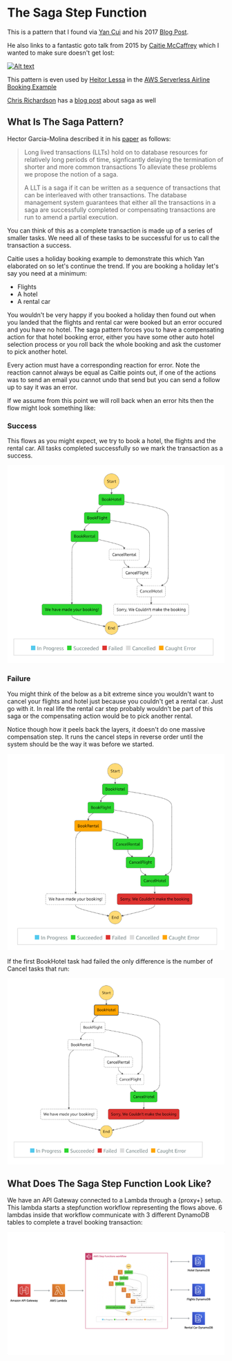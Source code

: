 # The Saga Step Function

This is a pattern that I found via [Yan Cui](https://twitter.com/theburningmonk) and his 2017 [Blog Post](https://theburningmonk.com/2017/07/applying-the-saga-pattern-with-aws-lambda-and-step-functions/). 

He also links to a fantastic goto talk from 2015 by [Caitie McCaffrey](https://twitter.com/caitie) which I wanted to make sure doesn't get lost:

[![Alt text](https://img.youtube.com/vi/xDuwrtwYHu8/0.jpg)](https://www.youtube.com/watch?v=xDuwrtwYHu8)

This pattern is even used by [Heitor Lessa](https://twitter.com/heitor_lessa) in the [AWS Serverless Airline Booking Example](https://github.com/aws-samples/aws-serverless-airline-booking/tree/develop/src/backend/booking#booking-state-machine)

[Chris Richardson](https://twitter.com/crichardson) has a [blog post](https://microservices.io/patterns/data/saga.html) about saga as well

## What Is The Saga Pattern?

Hector Garcia-Molina described it in his [paper](http://www.cs.cornell.edu/andru/cs711/2002fa/reading/sagas.pdf) as follows:

> Long lived transactions (LLTs) hold on to database resources for relatively long periods of
> time, signficantly delaying the termination of shorter and more common transactions To alleviate these problems we 
> propose the notion of a saga.
>
> A LLT is a saga if it can be written as a sequence of transactions that can be interleaved
with other transactions. The database management system guarantees that either all the transactions in a saga are successfully completed or compensating transactions are run to amend a partial execution.

You can think of this as a complete transaction is made up of a series of smaller tasks. We need all of these tasks to
be successful for us to call the transaction a success.

Caitie uses a holiday booking example to demonstrate this which Yan elaborated on so let's continue the trend. If you are booking a holiday let's say you need at a minimum:

* Flights
* A hotel
* A rental car

You wouldn't be very happy if you booked a holiday then found out when you landed that the flights and rental car were booked but an error occured and you have no hotel. The saga pattern forces you to have a compensating action for that hotel booking error, either you have some other auto hotel selection process or you roll back the whole booking and ask the customer to pick another hotel.

Every action must have a corresponding reaction for error. Note the reaction cannot always be equal as Caitie points out, if one of the actions was to send an email you cannot undo that send but you can send a follow up to say it was an error.

If we assume from this point we will roll back when an error hits then the flow might look something like:

### Success
This flows as you might expect, we try to book a hotel, the flights and the rental car. All tasks completed successfully so we mark the transaction as a success.

![flow](img/step2.PNG)

### Failure
You might think of the below as a bit extreme since you wouldn't want to cancel your flights and hotel just because you couldn't get a rental car. Just go with it. In real life the rental car step probably wouldn't be part of this saga or the compensating action would be to pick another rental.

Notice though how it peels back the layers, it doesn't do one massive compensation step. It runs the cancel steps in reverse order until the system should be the way it was before we started.

![flow](img/step3.PNG)

If the first BookHotel task had failed the only difference is the number of Cancel tasks that run:

![flow](img/stepfunction.PNG)

## What Does The Saga Step Function Look Like?

We have an API Gateway connected to a Lambda through a {proxy+} setup. This lambda starts a stepfunction workflow representing the flows above. 6 lambdas inside that workflow communicate with 3 different DynamoDB tables to complete a travel booking transaction:

![flow](img/arch_saga.png)